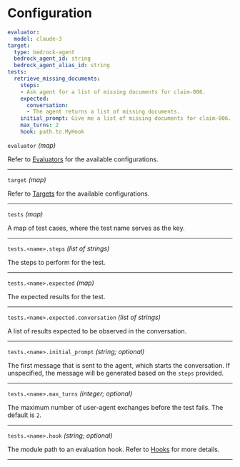 # Configuration

```yaml title="agenteval.yml"
evaluator:
  model: claude-3
target:
  type: bedrock-agent
  bedrock_agent_id: string
  bedrock_agent_alias_id: string
tests:
  retrieve_missing_documents:
    steps:
    - Ask agent for a list of missing documents for claim-006.
    expected:
      conversation:
      - The agent returns a list of missing documents.
    initial_prompt: Give me a list of missing documents for claim-006.
    max_turns: 2
    hook: path.to.MyHook
```

`evaluator` _(map)_

Refer to [Evaluators](evaluators/index.md) for the available configurations.

---

`target` _(map)_

Refer to [Targets](targets/index.md) for the available configurations.

---

`tests` _(map)_

A map of test cases, where the test name serves as the key.

---

`tests.<name>.steps` _(list of strings)_

The steps to perform for the test.

---

`tests.<name>.expected` _(map)_

The expected results for the test.

---

`tests.<name>.expected.conversation` _(list of strings)_

 A list of results expected to be observed in the conversation.

---

`tests.<name>.initial_prompt` _(string; optional)_

The first message that is sent to the agent, which starts the conversation. If unspecified, the message will be generated based on the `steps` provided.

---

`tests.<name>.max_turns` _(integer; optional)_

The maximum number of user-agent exchanges before the test fails. The default is `2`.

---

`tests.<name>.hook` _(string; optional)_

The module path to an evaluation hook. Refer to [Hooks](hooks.md) for more details.

---
